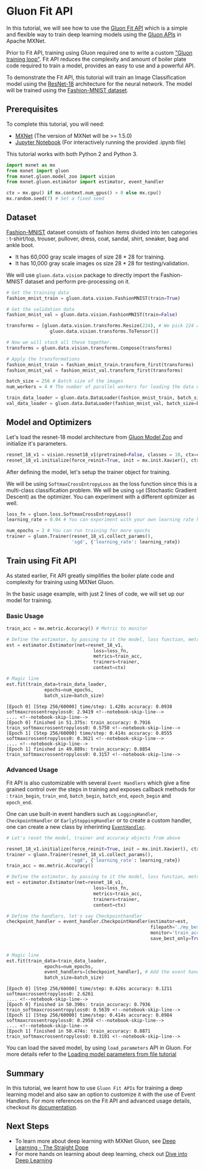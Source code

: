 <!--- Licensed to the Apache Software Foundation (ASF) under one -->
<!--- or more contributor license agreements.  See the NOTICE file -->
<!--- distributed with this work for additional information -->
<!--- regarding copyright ownership.  The ASF licenses this file -->
<!--- to you under the Apache License, Version 2.0 (the -->
<!--- "License"); you may not use this file except in compliance -->
<!--- with the License.  You may obtain a copy of the License at -->

<!---   http://www.apache.org/licenses/LICENSE-2.0 -->

<!--- Unless required by applicable law or agreed to in writing, -->
<!--- software distributed under the License is distributed on an -->
<!--- "AS IS" BASIS, WITHOUT WARRANTIES OR CONDITIONS OF ANY -->
<!--- KIND, either express or implied.  See the License for the -->
<!--- specific language governing permissions and limitations -->
<!--- under the License. -->


# Gluon Fit API

In this tutorial, we will see how to use the [Gluon Fit API](https://cwiki.apache.org/confluence/display/MXNET/Gluon+Fit+API+-+Tech+Design) which is a simple and flexible way to train deep learning models using the [Gluon APIs](http://mxnet.incubator.apache.org/versions/master/gluon/index.html) in Apache MXNet. 

Prior to Fit API, training using Gluon required one to write a custom ["Gluon training loop"](https://mxnet.incubator.apache.org/versions/master/tutorials/gluon/logistic_regression_explained.html#defining-and-training-the-model). Fit API reduces the complexity and amount of boiler plate code required to train a model, provides an easy to use and a powerful API. 

To demonstrate the Fit API, this tutorial will train an Image Classification model using the [ResNet-18](https://arxiv.org/abs/1512.03385) architecture for the neural network. The model will be trained using the [Fashion-MNIST dataset](https://research.zalando.com/welcome/mission/research-projects/fashion-mnist/). 


## Prerequisites

To complete this tutorial, you will need:

- [MXNet](https://mxnet.incubator.apache.org/install/#overview) (The version of MXNet will be >= 1.5.0)
- [Jupyter Notebook](https://jupyter.org/index.html) (For interactively running the provided .ipynb file)

This tutorial works with both Python 2 and Python 3.



```python
import mxnet as mx
from mxnet import gluon
from mxnet.gluon.model_zoo import vision
from mxnet.gluon.estimator import estimator, event_handler

ctx = mx.gpu() if mx.context.num_gpus() > 0 else mx.cpu()
mx.random.seed(7) # Set a fixed seed
```

## Dataset

[Fashion-MNIST](https://research.zalando.com/welcome/mission/research-projects/fashion-mnist/) dataset consists of fashion items divided into ten categories : t-shirt/top, trouser, pullover, dress, coat, sandal, shirt, sneaker, bag and ankle boot. 

- It has 60,000 gray scale images of size 28 * 28 for training.  
- It has 10,000 gray scale images os size 28 * 28 for testing/validation. 

We will use ```gluon.data.vision``` package to directly import the Fashion-MNIST dataset and perform pre-processing on it.


```python
# Get the training data 
fashion_mnist_train = gluon.data.vision.FashionMNIST(train=True)

# Get the validation data
fashion_mnist_val = gluon.data.vision.FashionMNIST(train=False)
```


```python
transforms = [gluon.data.vision.transforms.Resize(224), # We pick 224 as the model we use takes an input of size 224.
                gluon.data.vision.transforms.ToTensor()]

# Now we will stack all these together.
transforms = gluon.data.vision.transforms.Compose(transforms)
```


```python
# Apply the transformations
fashion_mnist_train = fashion_mnist_train.transform_first(transforms)
fashion_mnist_val = fashion_mnist_val.transform_first(transforms)
```


```python
batch_size = 256 # Batch size of the images
num_workers = 4 # The number of parallel workers for loading the data using Data Loaders.

train_data_loader = gluon.data.DataLoader(fashion_mnist_train, batch_size=batch_size, shuffle=True, num_workers=num_workers)
val_data_loader = gluon.data.DataLoader(fashion_mnist_val, batch_size=batch_size, shuffle=False, num_workers=num_workers)
```

## Model and Optimizers

Let's load the resnet-18 model architecture from [Gluon Model Zoo](http://mxnet.apache.org/api/python/gluon/model_zoo.html) and initialize it's parameters.


```python
resnet_18_v1 = vision.resnet18_v1(pretrained=False, classes = 10, ctx=ctx)
resnet_18_v1.initialize(force_reinit=True, init = mx.init.Xavier(), ctx=ctx)
```

After defining the model, let's setup the trainer object for training. 

We will be using ```SoftmaxCrossEntropyLoss``` as the loss function since this is a multi-class classification problem. We will be using ```sgd``` (Stochastic Gradient Descent) as the optimizer. You can experiment with a different optimizer as well. 


```python
loss_fn = gluon.loss.SoftmaxCrossEntropyLoss()
learning_rate = 0.04 # You can experiment with your own learning rate here

num_epochs = 2 # You can run training for more epochs
trainer = gluon.Trainer(resnet_18_v1.collect_params(), 
                        'sgd', {'learning_rate': learning_rate})
```

## Train using Fit API

As stated earlier, Fit API greatly simplifies the boiler plate code and complexity for training using MXNet Gluon.

In the basic usage example, with just 2 lines of code, we will set up our model for training.

### Basic Usage


```python
train_acc = mx.metric.Accuracy() # Metric to monitor

# Define the estimator, by passing to it the model, loss function, metrics, trainer object and context
est = estimator.Estimator(net=resnet_18_v1, 
                                loss=loss_fn, 
                                metrics=train_acc, 
                                trainers=trainer, 
                                context=ctx)

# Magic line
est.fit(train_data=train_data_loader,
              epochs=num_epochs, 
              batch_size=batch_size)
```

    [Epoch 0] [Step 256/60000] time/step: 1.420s accuracy: 0.0938 softmaxcrossentropyloss0: 2.9419 <!--notebook-skip-line-->
    .... <!--notebook-skip-line-->
    [Epoch 0] finished in 51.375s: train_accuracy: 0.7916 train_softmaxcrossentropyloss0: 0.5750 <!--notebook-skip-line-->
    [Epoch 1] [Step 256/60000] time/step: 0.414s accuracy: 0.8555 softmaxcrossentropyloss0: 0.3621 <!--notebook-skip-line-->
    .... <!--notebook-skip-line-->
    [Epoch 1] finished in 49.889s: train_accuracy: 0.8854 train_softmaxcrossentropyloss0: 0.3157 <!--notebook-skip-line-->


### Advanced Usage

Fit API is also customizable with several `Event Handlers` which give a fine grained control over the steps in training and exposes callback methods for : `train_begin`, `train_end`, `batch_begin`, `batch_end`, `epoch_begin` and `epoch_end`.

One can use built-in event handlers such as ```LoggingHandler```, ```CheckpointHandler``` or ```EarlyStoppingHandler``` or to create a custom handler, one can create a new class by inherinting [```EventHandler```](https://github.com/apache/incubator-mxnet/blob/fit-api/python/mxnet/gluon/estimator/event_handler.py#L31).


```python
# Let's reset the model, trainer and accuracy objects from above

resnet_18_v1.initialize(force_reinit=True, init = mx.init.Xavier(), ctx=ctx)
trainer = gluon.Trainer(resnet_18_v1.collect_params(), 
                        'sgd', {'learning_rate': learning_rate})
train_acc = mx.metric.Accuracy()

```


```python
# Define the estimator, by passing to it the model, loss function, metrics, trainer object and context
est = estimator.Estimator(net=resnet_18_v1,
                                loss=loss_fn,
                                metrics=train_acc,
                                trainers=trainer, 
                                context=ctx)

# Define the handlers, let's say Checkpointhandler
checkpoint_handler = event_handler.CheckpointHandler(estimator=est,
                                                     filepath='./my_best_model.params',
                                                     monitor='train_accuracy', # Monitors a metric
                                                     save_best_only=True) # Save the best model in terms of 
                                                                         # training accuracy

# Magic line
est.fit(train_data=train_data_loader,
              epochs=num_epochs,
              event_handlers=[checkpoint_handler], # Add the event handlers
              batch_size=batch_size)
```

    [Epoch 0] [Step 256/60000] time/step: 0.426s accuracy: 0.1211 softmaxcrossentropyloss0: 2.6261 
    .... <!--notebook-skip-line-->
    [Epoch 0] finished in 50.390s: train_accuracy: 0.7936 train_softmaxcrossentropyloss0: 0.5639 <!--notebook-skip-line-->
    [Epoch 1] [Step 256/60000] time/step: 0.414s accuracy: 0.8984 softmaxcrossentropyloss0: 0.2958 <!--notebook-skip-line-->
    .... <!--notebook-skip-line-->
    [Epoch 1] finished in 50.474s: train_accuracy: 0.8871 train_softmaxcrossentropyloss0: 0.3101 <!--notebook-skip-line-->


You can load the saved model, by using ```load_parameters``` API in Gluon. For more details refer to the [Loading model parameters from file tutorial](http://mxnet.incubator.apache.org/versions/master/tutorials/gluon/save_load_params.html#saving-model-parameters-to-file)

## Summary

In this tutorial, we learnt how to use ```Gluon Fit APIs``` for training a deep learning model and also saw an option to customize it with the use of Event Handlers.
For more references on the Fit API and advanced usage details, checkout its [documentation](http://mxnet.apache.org/api/python/gluon/gluon.html).

## Next Steps 

- To learn more about deep learning with MXNet Gluon, see [Deep Learning - The Straight Dope](https://gluon.mxnet.io)
- For more hands on learning about deep learning, check out [Dive into Deep Learning](https://d2l.ai)

<!-- INSERT SOURCE DOWNLOAD BUTTONS -->
